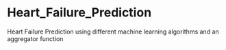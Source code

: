 # Heart_Failure_Prediction
Heart Failure Prediction using different machine learning algorithms and an aggregator function
